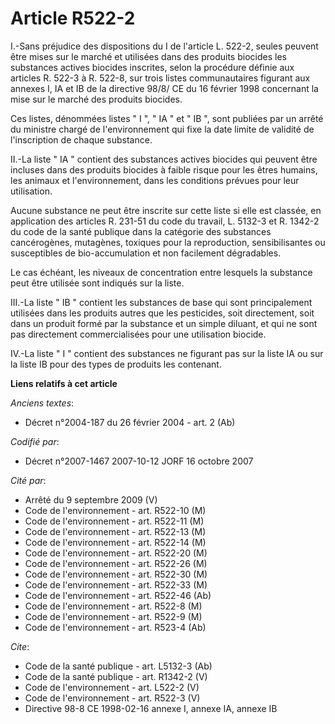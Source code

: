 # Article R522-2

I.-Sans préjudice des dispositions du I de l'article L. 522-2, seules peuvent être mises sur le marché et utilisées dans des
produits biocides les substances actives biocides inscrites, selon la procédure définie aux articles R. 522-3 à R. 522-8, sur
trois listes communautaires figurant aux annexes I, IA et IB de la directive 98/8/ CE du 16 février 1998 concernant la mise
sur le marché des produits biocides. 

Ces listes, dénommées listes " I ", " IA " et " IB ", sont publiées par un arrêté du ministre chargé de l'environnement qui
fixe la date limite de validité de l'inscription de chaque substance. 

II.-La liste " IA " contient des substances actives biocides qui peuvent être incluses dans des produits biocides à faible
risque pour les êtres humains, les animaux et l'environnement, dans les conditions prévues pour leur utilisation. 

Aucune substance ne peut être inscrite sur cette liste si elle est classée, en application des articles R. 231-51 du code du
travail, L. 5132-3 et R. 1342-2 du code de la santé publique dans la catégorie des substances cancérogènes, mutagènes,
toxiques pour la reproduction, sensibilisantes ou susceptibles de bio-accumulation et non facilement dégradables. 

Le cas échéant, les niveaux de concentration entre lesquels la substance peut être utilisée sont indiqués sur la liste. 

III.-La liste " IB " contient les substances de base qui sont principalement utilisées dans les produits autres que les
pesticides, soit directement, soit dans un produit formé par la substance et un simple diluant, et qui ne sont pas
directement commercialisées pour une utilisation biocide. 

IV.-La liste " I " contient des substances ne figurant pas sur la liste IA ou sur la liste IB pour des types de produits les
contenant.

**Liens relatifs à cet article**

_Anciens textes_:

  - Décret n°2004-187 du 26 février 2004 - art. 2 (Ab)

_Codifié par_:

  - Décret n°2007-1467 2007-10-12 JORF 16 octobre 2007

_Cité par_:

  - Arrêté du 9 septembre 2009 (V)
  - Code de l'environnement - art. R522-10 (M)
  - Code de l'environnement - art. R522-11 (M)
  - Code de l'environnement - art. R522-13 (M)
  - Code de l'environnement - art. R522-14 (M)
  - Code de l'environnement - art. R522-20 (M)
  - Code de l'environnement - art. R522-26 (M)
  - Code de l'environnement - art. R522-30 (M)
  - Code de l'environnement - art. R522-33 (M)
  - Code de l'environnement - art. R522-46 (Ab)
  - Code de l'environnement - art. R522-8 (M)
  - Code de l'environnement - art. R522-9 (M)
  - Code de l'environnement - art. R523-4 (Ab)

_Cite_:

  - Code de la santé publique - art. L5132-3 (Ab)
  - Code de la santé publique - art. R1342-2 (V)
  - Code de l'environnement - art. L522-2 (V)
  - Code de l'environnement - art. R522-3 (V)
  - Directive 98-8 CE 1998-02-16 annexe I, annexe IA, annexe IB
